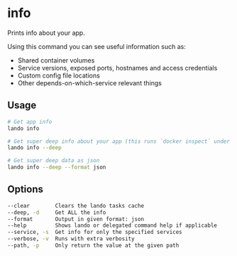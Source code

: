 # info

Prints info about your app.

Using this command you can see useful information such as:

* Shared container volumes
* Service versions, exposed ports, hostnames and access credentials
* Custom config file locations
* Other depends-on-which-service relevant things

## Usage

```bash
# Get app info
lando info

# Get super deep info about your app (this runs `docker inspect` under the hood)
lando info --deep

# Get super deep data as json
lando info --deep --format json
```

## Options

```bash
--clear        Clears the lando tasks cache
--deep, -d     Get ALL the info
--format       Output in given format: json
--help         Shows lando or delegated command help if applicable
--service, -s  Get info for only the specified services
--verbose, -v  Runs with extra verbosity
--path, -p     Only return the value at the given path
```
